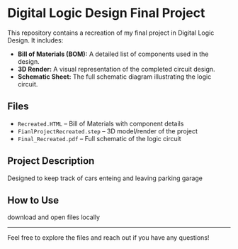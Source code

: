 # Digital Logic Design Final Project

This repository contains a recreation of my final project in Digital Logic Design. It includes:

- **Bill of Materials (BOM):** A detailed list of components used in the design.
- **3D Render:** A visual representation of the completed circuit design.
- **Schematic Sheet:** The full schematic diagram illustrating the logic circuit.

## Files

- `Recreated.HTML` – Bill of Materials with component details  
- `FianlProjectRecreated.step` – 3D model/render of the project  
- `Final_Recreated.pdf` – Full schematic of the logic circuit

## Project Description

Designed to keep track of cars enteing and leaving parking garage

## How to Use
download and open files locally

---

Feel free to explore the files and reach out if you have any questions!
